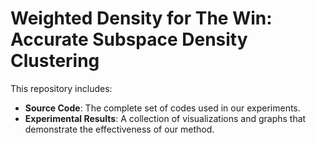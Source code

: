 # Weighted Density for The Win: Accurate Subspace Density Clustering

This repository includes:
- **Source Code**: The complete set of codes used in our experiments.
- **Experimental Results**: A collection of visualizations and graphs that demonstrate the effectiveness of our method.
